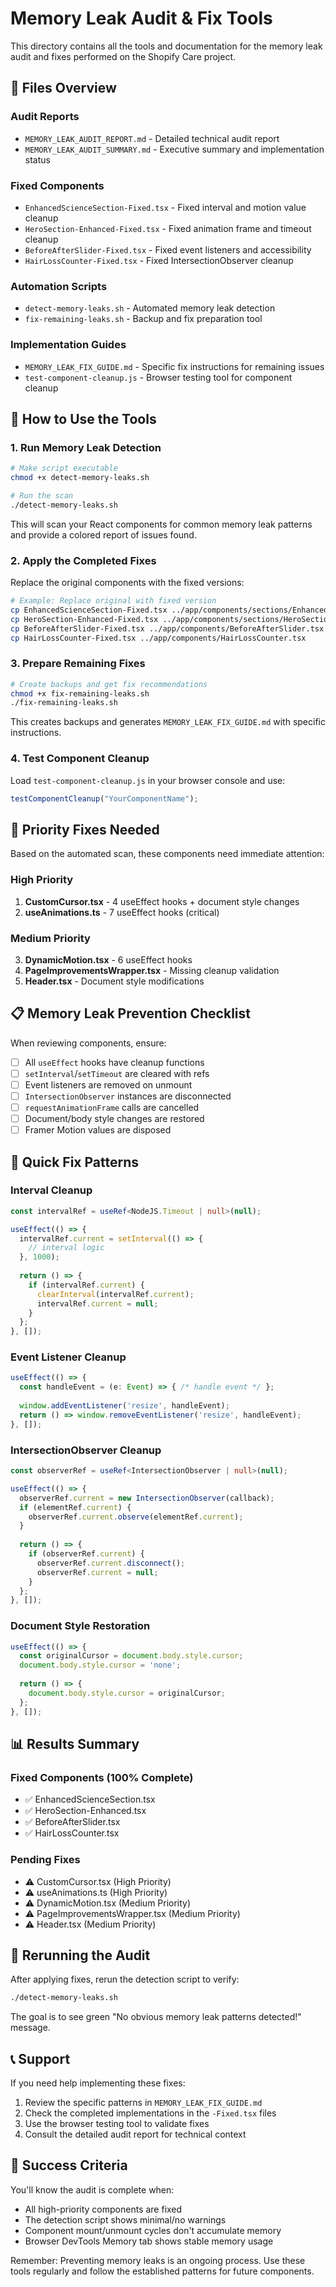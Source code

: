 # Memory Leak Audit & Fix Tools

This directory contains all the tools and documentation for the memory leak audit and fixes performed on the Shopify Care project.

## 📁 Files Overview

### **Audit Reports**
- `MEMORY_LEAK_AUDIT_REPORT.md` - Detailed technical audit report
- `MEMORY_LEAK_AUDIT_SUMMARY.md` - Executive summary and implementation status

### **Fixed Components** 
- `EnhancedScienceSection-Fixed.tsx` - Fixed interval and motion value cleanup
- `HeroSection-Enhanced-Fixed.tsx` - Fixed animation frame and timeout cleanup  
- `BeforeAfterSlider-Fixed.tsx` - Fixed event listeners and accessibility
- `HairLossCounter-Fixed.tsx` - Fixed IntersectionObserver cleanup

### **Automation Scripts**
- `detect-memory-leaks.sh` - Automated memory leak detection
- `fix-remaining-leaks.sh` - Backup and fix preparation tool

### **Implementation Guides**
- `MEMORY_LEAK_FIX_GUIDE.md` - Specific fix instructions for remaining issues
- `test-component-cleanup.js` - Browser testing tool for component cleanup

## 🔧 How to Use the Tools

### 1. Run Memory Leak Detection

```bash
# Make script executable
chmod +x detect-memory-leaks.sh

# Run the scan
./detect-memory-leaks.sh
```

This will scan your React components for common memory leak patterns and provide a colored report of issues found.

### 2. Apply the Completed Fixes

Replace the original components with the fixed versions:

```bash
# Example: Replace original with fixed version
cp EnhancedScienceSection-Fixed.tsx ../app/components/sections/EnhancedScienceSection.tsx
cp HeroSection-Enhanced-Fixed.tsx ../app/components/sections/HeroSection-Enhanced.tsx
cp BeforeAfterSlider-Fixed.tsx ../app/components/BeforeAfterSlider.tsx
cp HairLossCounter-Fixed.tsx ../app/components/HairLossCounter.tsx
```

### 3. Prepare Remaining Fixes

```bash
# Create backups and get fix recommendations
chmod +x fix-remaining-leaks.sh
./fix-remaining-leaks.sh
```

This creates backups and generates `MEMORY_LEAK_FIX_GUIDE.md` with specific instructions.

### 4. Test Component Cleanup

Load `test-component-cleanup.js` in your browser console and use:

```javascript
testComponentCleanup("YourComponentName");
```

## 🚨 Priority Fixes Needed

Based on the automated scan, these components need immediate attention:

### **High Priority**
1. **CustomCursor.tsx** - 4 useEffect hooks + document style changes
2. **useAnimations.ts** - 7 useEffect hooks (critical)

### **Medium Priority**  
3. **DynamicMotion.tsx** - 6 useEffect hooks
4. **PageImprovementsWrapper.tsx** - Missing cleanup validation
5. **Header.tsx** - Document style modifications

## 📋 Memory Leak Prevention Checklist

When reviewing components, ensure:

- [ ] All `useEffect` hooks have cleanup functions
- [ ] `setInterval`/`setTimeout` are cleared with refs
- [ ] Event listeners are removed on unmount
- [ ] `IntersectionObserver` instances are disconnected
- [ ] `requestAnimationFrame` calls are cancelled
- [ ] Document/body style changes are restored
- [ ] Framer Motion values are disposed

## 🎯 Quick Fix Patterns

### Interval Cleanup
```typescript
const intervalRef = useRef<NodeJS.Timeout | null>(null);

useEffect(() => {
  intervalRef.current = setInterval(() => {
    // interval logic
  }, 1000);
  
  return () => {
    if (intervalRef.current) {
      clearInterval(intervalRef.current);
      intervalRef.current = null;
    }
  };
}, []);
```

### Event Listener Cleanup
```typescript
useEffect(() => {
  const handleEvent = (e: Event) => { /* handle event */ };
  
  window.addEventListener('resize', handleEvent);
  return () => window.removeEventListener('resize', handleEvent);
}, []);
```

### IntersectionObserver Cleanup
```typescript
const observerRef = useRef<IntersectionObserver | null>(null);

useEffect(() => {
  observerRef.current = new IntersectionObserver(callback);
  if (elementRef.current) {
    observerRef.current.observe(elementRef.current);
  }
  
  return () => {
    if (observerRef.current) {
      observerRef.current.disconnect();
      observerRef.current = null;
    }
  };
}, []);
```

### Document Style Restoration
```typescript
useEffect(() => {
  const originalCursor = document.body.style.cursor;
  document.body.style.cursor = 'none';
  
  return () => {
    document.body.style.cursor = originalCursor;
  };
}, []);
```

## 📊 Results Summary

### **Fixed Components (100% Complete)**
- ✅ EnhancedScienceSection.tsx
- ✅ HeroSection-Enhanced.tsx  
- ✅ BeforeAfterSlider.tsx
- ✅ HairLossCounter.tsx

### **Pending Fixes**
- ⚠️ CustomCursor.tsx (High Priority)
- ⚠️ useAnimations.ts (High Priority)
- ⚠️ DynamicMotion.tsx (Medium Priority)
- ⚠️ PageImprovementsWrapper.tsx (Medium Priority)
- ⚠️ Header.tsx (Medium Priority)

## 🔄 Rerunning the Audit

After applying fixes, rerun the detection script to verify:

```bash
./detect-memory-leaks.sh
```

The goal is to see green "No obvious memory leak patterns detected!" message.

## 📞 Support

If you need help implementing these fixes:

1. Review the specific patterns in `MEMORY_LEAK_FIX_GUIDE.md`
2. Check the completed implementations in the `-Fixed.tsx` files
3. Use the browser testing tool to validate fixes
4. Consult the detailed audit report for technical context

## 🎉 Success Criteria

You'll know the audit is complete when:

- All high-priority components are fixed
- The detection script shows minimal/no warnings
- Component mount/unmount cycles don't accumulate memory
- Browser DevTools Memory tab shows stable memory usage

Remember: Preventing memory leaks is an ongoing process. Use these tools regularly and follow the established patterns for future components.
